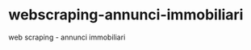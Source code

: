 webscraping-annunci-immobiliari
===============================

web scraping - annunci immobiliari
